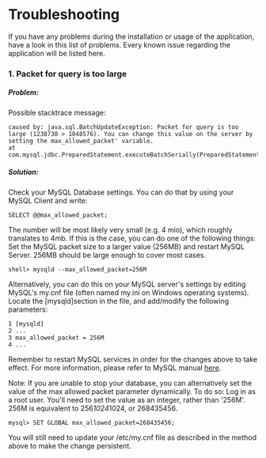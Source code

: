 # Troubleshooting

If you have any problems during the installation or usage of the application, have a look in this list of problems. Every known issue regarding the application will be listed here.

### 1. Packet for query is too large
##### Problem: 
Possible stacktrace message: 
```
caused by: java.sql.BatchUpdateException: Packet for query is too large (1238730 > 1048576). You can change this value on the server by setting the max_allowed_packet' variable.
at com.mysql.jdbc.PreparedStatement.executeBatchSerially(PreparedStatement.java:1213)
```

##### Solution: 
Check your MySQL Database settings. You can do that by using your MySQL Client and write: 
``` 
SELECT @@max_allowed_packet;
```
 
The number will be most likely very small (e.g. 4 mio), which roughly translates to 4mb. If this is the case, you can do one of the following things:
Set the MySQL packet size to a larger value (256MB) and restart MySQL Server. 256MB should be large enough to cover most cases.

```
shell> mysqld --max_allowed_packet=256M
```

Alternatively, you can do this on your MySQL server's settings by editing MySQL's my.cnf file (often named my.ini on Windows operating systems). Locate the [mysqld]section in the file, and add/modify the following parameters:

```
1 [mysqld]
2 ...
3 max_allowed_packet = 256M
4 ...
```

Remember to restart MySQL services in order for the changes above to take effect. For more information, please refer to MySQL manual [here](http://dev.mysql.com/doc/refman/5.0/en/packet-too-large.html).

Note:
If you are unable to stop your database, you can alternatively set the value of the max allowed packet parameter dynamically. To do so:
Log in as a root user.
You'll need to set the value as an integer, rather than '256M'. 256M is equivalent to 256*1024*1024, or 268435456.

```
mysql> SET GLOBAL max_allowed_packet=268435456;
```

You will still need to update your /etc/my.cnf file as described in the method above to make the change persistent.